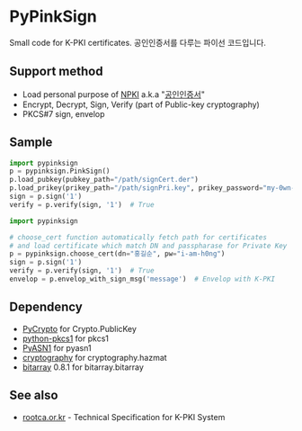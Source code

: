 # PyPinkSign
Small code for K-PKI certificates. 공인인증서를 다루는 파이선 코드입니다.

## Support method
- Load personal purpose of [NPKI](http://www.nsic.go.kr/ndsi/help/pki.do?menuId=MN050503) a.k.a "[공인인증서](http://www.rootca.or.kr/kor/accredited/accredited03_05.jsp)"
- Encrypt, Decrypt, Sign, Verify (part of Public-key cryptography)
- PKCS#7 sign, envelop

## Sample
```python
import pypinksign
p = pypinksign.PinkSign()
p.load_pubkey(pubkey_path="/path/signCert.der")
p.load_prikey(prikey_path="/path/signPri.key", prikey_password="my-0wn-S3cret")
sign = p.sign('1') 
verify = p.verify(sign, '1')  # True
```

```python
import pypinksign

# choose_cert function automatically fetch path for certificates
# and load certificate which match DN and passpharase for Private Key
p = pypinksign.choose_cert(dn="홍길순", pw="i-am-h0ng")
sign = p.sign('1') 
verify = p.verify(sign, '1')  # True
envelop = p.envelop_with_sign_msg('message')  # Envelop with K-PKI
```


## Dependency
- [PyCrypto](https://pypi.python.org/pypi/pycrypto) for Crypto.PublicKey
- [python-pkcs1](https://github.com/bdauvergne/python-pkcs1) for pkcs1
- [PyASN1](http://pyasn1.sourceforge.net) for pyasn1
- [cryptography](https://cryptography.io/en/latest/) for cryptography.hazmat
- [bitarray](https://pypi.python.org/pypi/bitarray/) 0.8.1 for bitarray.bitarray

## See also
- [rootca.or.kr](http://rootca.or.kr/kor/standard/standard01A.jsp) - Technical Specification for K-PKI System
